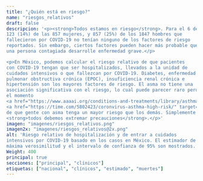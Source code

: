 ```yaml
---
title: "¿Quién está en riesgo?"
name: "riesgos_relativos"
draft: false
descripcion: '<p><strong>Todos estamos en riesgo</strong>. Para el 6 de mayo,
123 (14%) de las 857 mujeres, y 857 (25%) de los 1847 hombres que
fallecieron por COVID-19 no tenían ninguno de los factores de riesgo
reportados. Sin embargo, ciertos factores pueden hacer más probable que
una persona contagiada desarrolle enfermedad grave.</p>

<p>En México, podemos calcular el riesgo relativo de que pacientes
con COVID-19 tengan que ser hospitalizados, llevados a la unidad de
cuidados intensivos o que fallezcan por COVID-19. Diabetes, enfermedad
pulmonar obstructiva crónica (EPOC), insuficiencia renal crónica e
hipertensión son los mayores factores de riesgo. El asma no tiene una
asociación significativa con el riesgo, lo cual puede parecer raro pero hasta
el momento
<a href="https://www.aaaai.org/conditions-and-treatments/library/asthma-library/covid-asthma" target="_blank">no hay</a>
<a href="https://time.com/5802423/coronvirus-asthma-high-risk/" target="_blank">evidencia</a>
de que gente con asma tenga un mayor riesgo que los demás. Simplemente
<strong>todos debemos extremar precauciones</strong>.</p>'
imagen: "imagenes/riesgos_relativos.png"
imagen2x: "imagenes/riesgos_relativos@2x.png"
alt: 'Riesgo relativo de hospitalización y de entrar a cuidados
intensivos por COVID-19 basado en los casos en México. El estimador de
máxima verosimilitud y el intervalo de confianza de 95% son mostrados.'
Weight: 400
principal: true
secciones: ["principal", "clínicos"]
etiquetas: ["nacional", "clínicos", "estimado", "muertes"]
---
```

